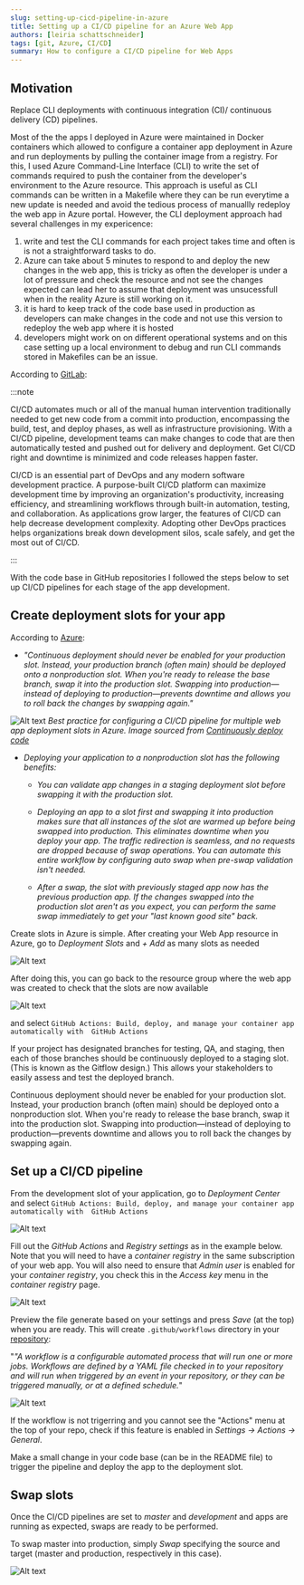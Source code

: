 ```yaml
---
slug: setting-up-cicd-pipeline-in-azure
title: Setting up a CI/CD pipeline for an Azure Web App
authors: [leiria schattschneider]
tags: [git, Azure, CI/CD]
summary: How to configure a CI/CD pipeline for Web Apps
---
```


## Motivation

Replace CLI deployments with continuous integration (CI)/ continuous delivery (CD) pipelines.

Most of the the apps I deployed in Azure were maintained in Docker containers which allowed to configure a container app deployment in Azure and run deployments by pulling the container image from a registry. For this, I used Azure Command-Line Interface (CLI) to write the set of commands required to push the container from the developer's environment to the Azure resource. This approach is useful as CLI commands can be written in a Makefile where they can be run everytime a new update is needed and avoid the tedious process of manuallly redeploy the web app in Azure portal. However, the CLI deployment approach had several challenges in my expericence:

1. write and test the CLI commands for each project takes time and often is is not a straightforward tasks to do.
1. Azure can take about 5 minutes to respond to and deploy the new changes in the web app, this is tricky as often the developer is under a lot of pressure and check the resource and not see the changes expected can lead her to assume that deployment was unsucessfull when in the reality Azure is still working on it.
1. it is hard to keep track of the code base used in production as developers can make changes in the code and not use this version to redeploy the web app where it is hosted
1. developers might work on on different operational systems and on this case setting up a local environment to debug and run CLI commands stored in Makefiles can be an issue.

According to [GitLab](https://about.gitlab.com/topics/ci-cd/):

:::note

CI/CD automates much or all of the manual human intervention traditionally needed to get new code from a commit into production, encompassing the build, test, and deploy phases, as well as infrastructure provisioning. With a CI/CD pipeline, development teams can make changes to code that are then automatically tested and pushed out for delivery and deployment. Get CI/CD right and downtime is minimized and code releases happen faster.

CI/CD is an essential part of DevOps and any modern software development practice. A purpose-built CI/CD platform can maximize development time by improving an organization's productivity, increasing efficiency, and streamlining workflows through built-in automation, testing, and collaboration. As applications grow larger, the features of CI/CD can help decrease development complexity. Adopting other DevOps practices helps organizations break down development silos, scale safely, and get the most out of CI/CD.

:::

With the code base in GitHub repositories I followed the steps below to set up CI/CD pipelines for each stage of the app development.

## Create deployment slots for your app

According to [Azure]((https://learn.microsoft.com/en-us/azure/app-service/deploy-staging-slots?tabs=portal)):

- *"Continuous deployment should never be enabled for your production slot. Instead, your production branch (often main) should be deployed onto a nonproduction slot. When you're ready to release the base branch, swap it into the production slot. Swapping into production—instead of deploying to production—prevents downtime and allows you to roll back the changes by swapping again."*

![Alt text](image-11.png)
*Best practice for configuring a CI/CD pipeline for multiple web app deployment slots in Azure. Image sourced from [Continuously deploy code](https://learn.microsoft.com/en-us/azure/app-service/deploy-best-practices#continuously-deploy-code)*


- *Deploying your application to a nonproduction slot has the following benefits:*

  - *You can validate app changes in a staging deployment slot before swapping it with the production slot.*

  - *Deploying an app to a slot first and swapping it into production makes sure that all instances of the slot are warmed up before being swapped into production. This eliminates downtime when you deploy your app. The traffic redirection is seamless, and no requests are dropped because of swap operations. You can automate this entire workflow by configuring auto swap when pre-swap validation isn't needed.*

  - *After a swap, the slot with previously staged app now has the previous production app. If the changes swapped into the production slot aren't as you expect, you can perform the same swap immediately to get your "last known good site" back.*



Create slots in Azure is simple. After creating your Web App resource in Azure, go to *Deployment Slots* and *+ Add* as many slots as needed

![Alt text](image-122.png)

After doing this, you can go back to the resource group where the web app was created to check that the slots are now available

![Alt text](image-13.png)


and select `GitHub Actions: Build, deploy, and manage your container app automatically with  GitHub Actions`


If your project has designated branches for testing, QA, and staging, then each of those branches should be continuously deployed to a staging slot. (This is known as the Gitflow design.) This allows your stakeholders to easily assess and test the deployed branch.

Continuous deployment should never be enabled for your production slot. Instead, your production branch (often main) should be deployed onto a nonproduction slot. When you're ready to release the base branch, swap it into the production slot. Swapping into production—instead of deploying to production—prevents downtime and allows you to roll back the changes by swapping again.

## Set up a CI/CD pipeline

From the development slot of your application, go to *Deployment Center* and select `GitHub Actions: Build, deploy, and manage your container app automatically with  GitHub Actions`

![Alt text](image-10.png)

Fill out the *GitHub Actions* and *Registry settings* as in the example below. Note that you will need to have a *container registry* in the same subscription of your web app. You will also need to ensure that *Admin user* is enabled for your *container registry*, you check this in the *Access key* menu in the *container registry* page.

![Alt text](image-14.png)

Preview the file generate based on your settings and press *Save* (at the top) when you are ready. This will create `.github/workflows` directory in your [repository](https://docs.github.com/en/actions/using-workflows/about-workflows):

"*"A workflow is a configurable automated process that will run one or more jobs. Workflows are defined by a YAML file checked in to your repository and will run when triggered by an event in your repository, or they can be triggered manually, or at a defined schedule.*"

![Alt text](image-15.png)

If the workflow is not trigerring and you cannot see the "Actions" menu at the top of your repo, check if this feature is enabled in *Settings -> Actions -> General*.

Make a small change in your code base (can be in the README file) to trigger the pipeline and deploy the app to the deployment slot.

## Swap slots

Once the CI/CD pipelines are set to *master* and *development* and apps are running as expected, swaps are ready to be performed.

To swap master into production, simply *Swap* specifying the source and target (master and production, respectively in this case).

![Alt text](image-17.png)